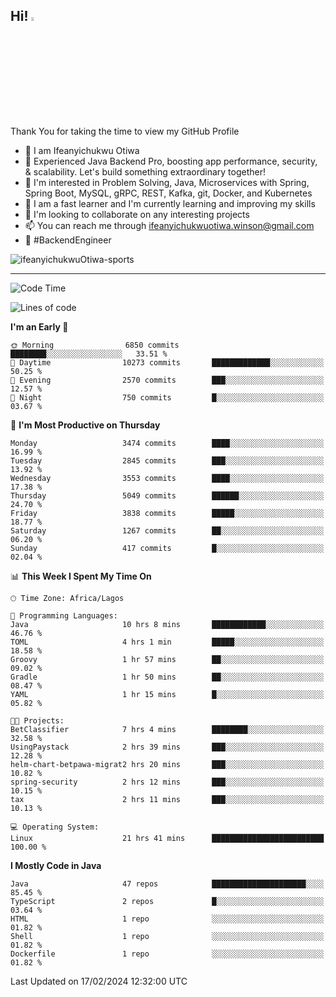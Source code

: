 <!-- BLOG-POST-LIST:START --><!-- BLOG-POST-LIST:END -->

## Hi! <img src="https://media.giphy.com/media/hvRJCLFzcasrR4ia7z/giphy.gif" width="4%"> 

Thank You for taking the time to view my GitHub Profile

- 👋 I am Ifeanyichukwu Otiwa
- 🚀 Experienced Java Backend Pro, boosting app performance, security, & scalability. Let's build something extraordinary together!
- 👀 I'm interested in Problem Solving, Java, Microservices with Spring, Spring Boot, MySQL, gRPC, REST, Kafka, git, Docker, and Kubernetes
- 🌱 I am a fast learner and I'm currently learning and improving my skills
- 💞️ I'm looking to collaborate on any interesting projects
- 📫 You can reach me through ifeanyichukwuotiwa.winson@gmail.com
- 🚀 #BackendEngineer

<p align="left" marginTop="10px"> <img src="https://komarev.com/ghpvc/?username=ifeanyichukwuOtiwa-sports&label=Profile%20views&color=0e75b6&style=for-the-badge" alt="ifeanyichukwuOtiwa-sports" /> </p>

***

<!--START_SECTION:waka-->
![Code Time](http://img.shields.io/badge/Code%20Time-2%2C250%20hrs%2019%20mins-blue)

![Lines of code](https://img.shields.io/badge/From%20Hello%20World%20I%27ve%20Written-5.6%20million%20lines%20of%20code-blue)

**I'm an Early 🐤** 

```text
🌞 Morning                6850 commits        ████████░░░░░░░░░░░░░░░░░   33.51 % 
🌆 Daytime                10273 commits       █████████████░░░░░░░░░░░░   50.25 % 
🌃 Evening                2570 commits        ███░░░░░░░░░░░░░░░░░░░░░░   12.57 % 
🌙 Night                  750 commits         █░░░░░░░░░░░░░░░░░░░░░░░░   03.67 % 
```
📅 **I'm Most Productive on Thursday** 

```text
Monday                   3474 commits        ████░░░░░░░░░░░░░░░░░░░░░   16.99 % 
Tuesday                  2845 commits        ███░░░░░░░░░░░░░░░░░░░░░░   13.92 % 
Wednesday                3553 commits        ████░░░░░░░░░░░░░░░░░░░░░   17.38 % 
Thursday                 5049 commits        ██████░░░░░░░░░░░░░░░░░░░   24.70 % 
Friday                   3838 commits        █████░░░░░░░░░░░░░░░░░░░░   18.77 % 
Saturday                 1267 commits        ██░░░░░░░░░░░░░░░░░░░░░░░   06.20 % 
Sunday                   417 commits         █░░░░░░░░░░░░░░░░░░░░░░░░   02.04 % 
```


📊 **This Week I Spent My Time On** 

```text
🕑︎ Time Zone: Africa/Lagos

💬 Programming Languages: 
Java                     10 hrs 8 mins       ████████████░░░░░░░░░░░░░   46.76 % 
TOML                     4 hrs 1 min         █████░░░░░░░░░░░░░░░░░░░░   18.58 % 
Groovy                   1 hr 57 mins        ██░░░░░░░░░░░░░░░░░░░░░░░   09.02 % 
Gradle                   1 hr 50 mins        ██░░░░░░░░░░░░░░░░░░░░░░░   08.47 % 
YAML                     1 hr 15 mins        █░░░░░░░░░░░░░░░░░░░░░░░░   05.82 % 

🐱‍💻 Projects: 
BetClassifier            7 hrs 4 mins        ████████░░░░░░░░░░░░░░░░░   32.58 % 
UsingPaystack            2 hrs 39 mins       ███░░░░░░░░░░░░░░░░░░░░░░   12.28 % 
helm-chart-betpawa-migrat2 hrs 20 mins       ███░░░░░░░░░░░░░░░░░░░░░░   10.82 % 
spring-security          2 hrs 12 mins       ███░░░░░░░░░░░░░░░░░░░░░░   10.15 % 
tax                      2 hrs 11 mins       ███░░░░░░░░░░░░░░░░░░░░░░   10.13 % 

💻 Operating System: 
Linux                    21 hrs 41 mins      █████████████████████████   100.00 % 
```

**I Mostly Code in Java** 

```text
Java                     47 repos            █████████████████████░░░░   85.45 % 
TypeScript               2 repos             █░░░░░░░░░░░░░░░░░░░░░░░░   03.64 % 
HTML                     1 repo              ░░░░░░░░░░░░░░░░░░░░░░░░░   01.82 % 
Shell                    1 repo              ░░░░░░░░░░░░░░░░░░░░░░░░░   01.82 % 
Dockerfile               1 repo              ░░░░░░░░░░░░░░░░░░░░░░░░░   01.82 % 
```




 Last Updated on 17/02/2024 12:32:00 UTC
<!--END_SECTION:waka-->

<!--
<p align="center">
![trophy](https://github-profile-trophy.vercel.app/?username=ifeanyichukwuOtiwa-sports&theme=onedark) (https://github.com/ryo-ma/github-profile-trophy)
</p>
-->

<!---
ifeanyi-otiwa/ifeanyi-otiwa is a ✨ special ✨ repository because its `README.md` (this file) appears on your GitHub profile.
You can click the Preview link to take a look at your changes.
--->
